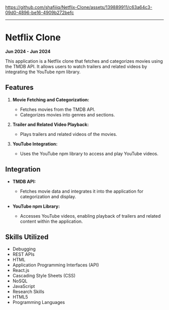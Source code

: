 https://github.com/shafiiiq/Netflix-Clone/assets/139889911/c63a64c3-09d0-4896-be16-4909b272befc
<br>

---

# Netflix Clone

**Jun 2024 - Jun 2024**

This application is a Netflix clone that fetches and categorizes movies using the TMDB API. It allows users to watch trailers and related videos by integrating the YouTube npm library.

## Features

1. **Movie Fetching and Categorization:**
   - Fetches movies from the TMDB API.
   - Categorizes movies into genres and sections.

2. **Trailer and Related Video Playback:**
   - Plays trailers and related videos of the movies.

3. **YouTube Integration:**
   - Uses the YouTube npm library to access and play YouTube videos.

## Integration

- **TMDB API:**
  - Fetches movie data and integrates it into the application for categorization and display.

- **YouTube npm Library:**
  - Accesses YouTube videos, enabling playback of trailers and related content within the application.

## Skills Utilized

- Debugging
- REST APIs
- HTML
- Application Programming Interfaces (API)
- React.js
- Cascading Style Sheets (CSS)
- NoSQL
- JavaScript
- Research Skills
- HTML5
- Programming Languages
